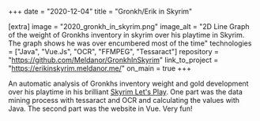 +++
date = "2020-12-04"
title = "Gronkh/Erik in Skyrim"

[extra]
image = "2020_gronkh_in_skyrim.png"
image_alt = "2D Line Graph of the weight of Gronkhs inventory in skyrim over his playtime in Skyrim. The graph shows he was over encumbered most of the time"
technologies = ["Java", "Vue.Js", "OCR", "FFMPEG", "Tessaract"]
repository = "https://github.com/Meldanor/GronkhInSkyrim"
link_to_project = "https://erikinskyrim.meldanor.me/"
on_main = true
+++

An automatic analysis of Gronkhs inventory weight and gold development over his playtime in his brilliant [Skyrim Let's Play](https://www.youtube.com/watch?v=tFFZI8n-aVU). One part was the data mining process with tessaract and OCR and calculating the values with Java. The second part was the website in Vue. Very fun!
